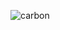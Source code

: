 ![carbon](https://user-images.githubusercontent.com/88431322/147839675-f8fe275e-9b99-440b-ae79-ac601fddd58a.png)
